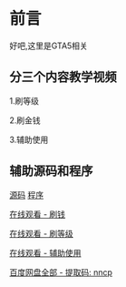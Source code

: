 # 前言

好吧,这里是GTA5相关

## 分三个内容教学视频

1.刷等级

2.刷金钱

3.辅助使用

## 辅助源码和程序
[源码](https://github.com/FiYHer/gta5_cheats_1.50)
[程序](https://github.com/FiYHer/gta5_cheats_1.50/releases)

[在线观看 - 刷钱](https://www.ixigua.com/6852550551683793415/?utm_source=xiguastudio)

[在线观看 - 刷等级](https://www.ixigua.com/6852555956094501390/?utm_source=xiguastudio)

[在线观看 - 辅助使用](https://www.ixigua.com/6852558639929131527/?utm_source=xiguastudio)

[百度网盘全部 - 提取码: nncp](https://pan.baidu.com/s/1l1iVHl2j3I_qLiQU7KOQMQ)























